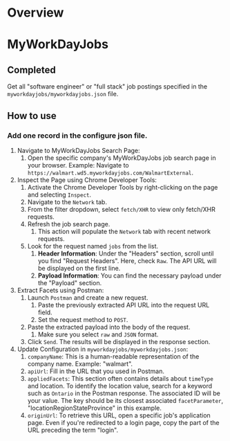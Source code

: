 # Overview

# MyWorkDayJobs

## Completed
Get all "software engineer" or "full stack" job postings specified in the `myworkdayjobs/myworkdayjobs.json` file.

## How to use
### Add one record in the configure json file.
1. Navigate to MyWorkDayJobs Search Page:
   1. Open the specific company's MyWorkDayJobs job search page in your browser. Example: Navigate to `https://walmart.wd5.myworkdayjobs.com/WalmartExternal`.
2. Inspect the Page using Chrome Developer Tools:
   1. Activate the Chrome Developer Tools by right-clicking on the page and selecting `Inspect`.
   2. Navigate to the `Network` tab.
   3. From the filter dropdown, select `fetch/XHR` to view only fetch/XHR requests.
   4. Refresh the job search page.
      1. This action will populate the `Network` tab with recent network requests.
   5. Look for the request named `jobs` from the list.
      1. **Header Information**: Under the "Headers" section, scroll until you find "Request Headers". Here, check `Raw`. The API URL will be displayed on the first line.
      2. **Payload Information**: You can find the necessary payload under the "Payload" section.
3. Extract Facets using Postman:
   1. Launch `Postman` and create a new request.
      1. Paste the previously extracted API URL into the request URL field.
      2. Set the request method to `POST`.
   2. Paste the extracted payload into the body of the request.
      1. Make sure you select `raw` and `JSON` format.
   3. Click `Send`. The results will be displayed in the response section.
4. Update Configuration in `myworkdayjobs/myworkdayjobs.json`:
   1. `companyName`: This is a human-readable representation of the company name. Example: "walmart".
   2. `apiUrl`: Fill in the URL that you used in Postman.
   3. `appliedFacets`: This section often contains details about `timeType` and location. To identify the location value, search for a keyword such as `Ontario` in the Postman response. The associated ID will be your value. The key should be its closest associated `facetParameter`, "locationRegionStateProvince" in this example.
   4. `originUrl`: To retrieve this URL, open a specific job's application page. Even if you're redirected to a login page, copy the part of the URL preceding the term "login".